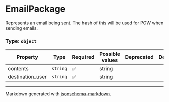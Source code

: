# EmailPackage

Represents an email being sent. The hash of this will be used for POW when sending emails.

### Type: `object`

| Property | Type | Required | Possible values | Deprecated | Default | Description | Examples |
| -------- | ---- | -------- | --------------- | ---------- | ------- | ----------- | -------- |
| contents | `string` | ✅ | string |  |  |  |  |
| destination_user | `string` | ✅ | string |  |  |  |  |


---

Markdown generated with [jsonschema-markdown](https://github.com/elisiariocouto/jsonschema-markdown).
